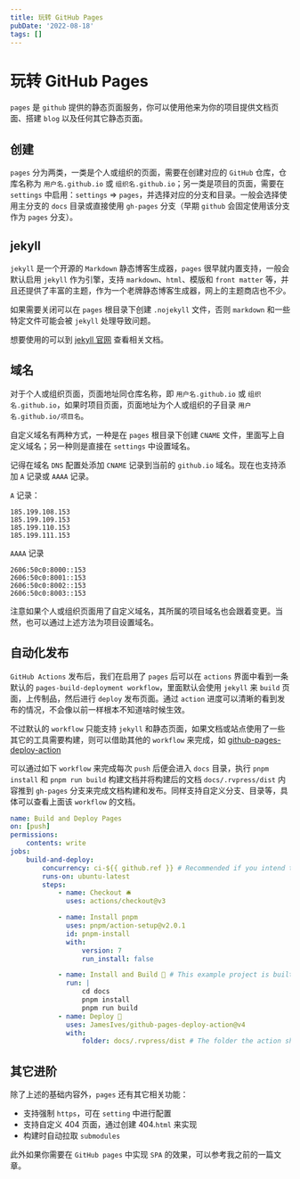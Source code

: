 ```yaml
---
title: 玩转 GitHub Pages
pubDate: '2022-08-18'
tags: []
---
```


# 玩转 GitHub Pages

`pages` 是 `github` 提供的静态页面服务，你可以使用他来为你的项目提供文档页面、搭建 `blog` 以及任何其它静态页面。

## 创建

`pages` 分为两类，一类是个人或组织的页面，需要在创建对应的 `GitHub` 仓库，仓库名称为 `用户名.github.io` 或 `组织名.github.io`；另一类是项目的页面，需要在 `settings` 中启用：`settings` => `pages`，并选择对应的分支和目录。一般会选择使用主分支的 `docs` 目录或直接使用 `gh-pages` 分支（早期 `github` 会固定使用该分支作为 `pages` 分支）。

## jekyll

`jekyll` 是一个开源的 `Markdown` 静态博客生成器，`pages` 很早就内置支持，一般会默认启用 `jekyll` 作为引擎，支持 `markdown`、`html`、模版和 `front matter` 等，并且还提供了丰富的主题，作为一个老牌静态博客生成器，网上的主题商店也不少。

如果需要关闭可以在 `pages` 根目录下创建 `.nojekyll` 文件，否则 `markdown` 和一些特定文件可能会被 `jekyll` 处理导致问题。

想要使用的可以到 [jekyll 官网](https://jekyllrb.com/) 查看相关文档。

## 域名

对于个人或组织页面，页面地址同仓库名称，即 `用户名.github.io` 或 `组织名.github.io`，如果时项目页面，页面地址为个人或组织的子目录 `用户名.github.io/项目名`。

自定义域名有两种方式，一种是在 `pages` 根目录下创建 `CNAME` 文件，里面写上自定义域名；另一种则是直接在 `settings` 中设置域名。

记得在域名 `DNS` 配置处添加 `CNAME` 记录到当前的 `github.io` 域名。现在也支持添加 `A` 记录或 `AAAA` 记录。

`A` 记录：

```
185.199.108.153
185.199.109.153
185.199.110.153
185.199.111.153
```

`AAAA` 记录

```
2606:50c0:8000::153
2606:50c0:8001::153
2606:50c0:8002::153
2606:50c0:8003::153
```

注意如果个人或组织页面用了自定义域名，其所属的项目域名也会跟着变更。当然，也可以通过上述方法为项目设置域名。

## 自动化发布

`GitHub Actions` 发布后，我们在启用了 `pages` 后可以在 `actions` 界面中看到一条默认的 `pages-build-deployment workflow`，里面默认会使用 `jekyll` 来 `build` 页面，上传制品，然后进行 `deploy` 发布页面。通过 `action` 进度可以清晰的看到发布的情况，不会像以前一样根本不知道啥时候生效。

不过默认的 `workflow` 只能支持 `jekyll` 和静态页面，如果文档或站点使用了一些其它的工具需要构建，则可以借助其他的 `workflow` 来完成，如 [github-pages-deploy-action](https://github.com/JamesIves/github-pages-deploy-action)

可以通过如下 `workflow` 来完成每次 `push` 后便会进入 `docs` 目录，执行 `pnpm install` 和 `pnpm run build` 构建文档并将构建后的文档 `docs/.rvpress/dist` 内容推到 `gh-pages` 分支来完成文档构建和发布。同样支持自定义分支、目录等，具体可以查看上面该 `workflow` 的文档。

```yml
name: Build and Deploy Pages
on: [push]
permissions:
    contents: write
jobs:
    build-and-deploy:
        concurrency: ci-${{ github.ref }} # Recommended if you intend to make multiple deployments in quick succession.
        runs-on: ubuntu-latest
        steps:
            - name: Checkout 🛎️
              uses: actions/checkout@v3

            - name: Install pnpm
              uses: pnpm/action-setup@v2.0.1
              id: pnpm-install
              with:
                  version: 7
                  run_install: false

            - name: Install and Build 🔧 # This example project is built using npm and outputs the result to the 'build' folder. Replace with the commands required to build your project, or remove this step entirely if your site is pre-built.
              run: |
                  cd docs
                  pnpm install
                  pnpm run build
            - name: Deploy 🚀
              uses: JamesIves/github-pages-deploy-action@v4
              with:
                  folder: docs/.rvpress/dist # The folder the action should deploy.
```

## 其它进阶

除了上述的基础内容外，`pages` 还有其它相关功能：

-   支持强制 `https`，可在 `setting` 中进行配置
-   支持自定义 404 页面，通过创建 404.`html` 来实现
-   构建时自动拉取 `submodules`

此外如果你需要在 `GitHub pages` 中实现 `SPA` 的效果，可以参考我之前的一篇文章。
